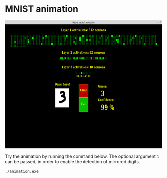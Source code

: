 # MNIST animation

<img src="img/preview.png" alt="preview" width="800" height="415">


Try the animation by running the command below. The optional argument ``` 1 ``` can be passed, in order to enable the detection of mirrored digits.

```
./animation.exe
```
